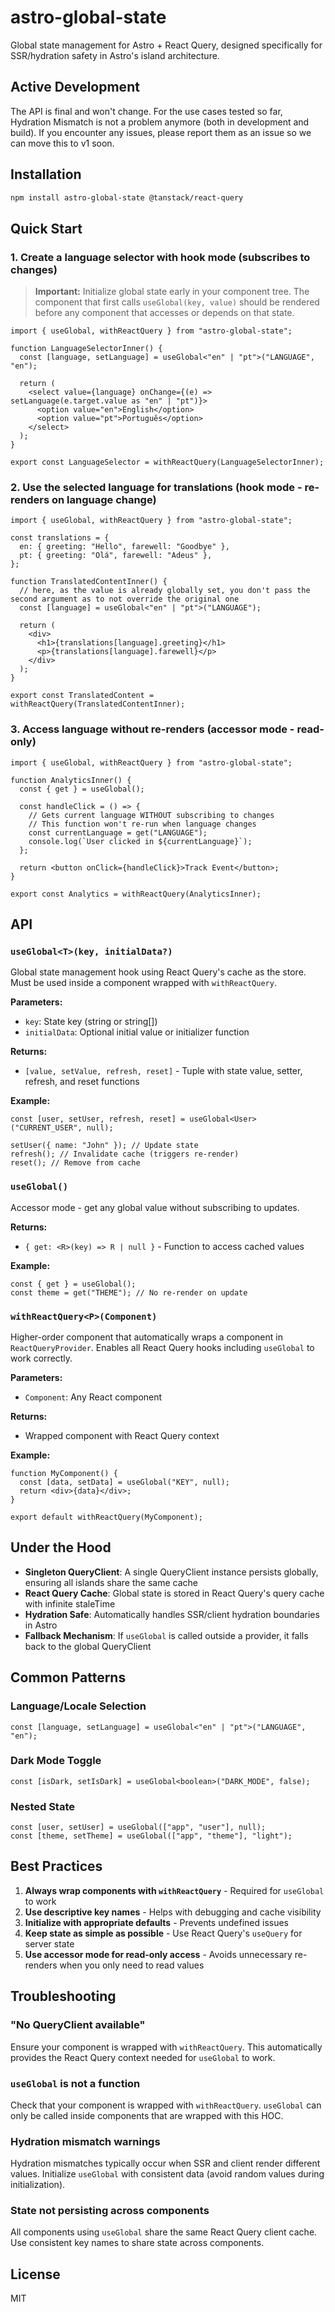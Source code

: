# astro-global-state

Global state management for Astro + React Query, designed specifically for SSR/hydration safety in Astro's island architecture.

## Active Development

The API is final and won't change. For the use cases tested so far, Hydration Mismatch is not a problem anymore (both in development and build). If you encounter any issues, please report them as an issue so we can move this to v1 soon.

## Installation

```bash
npm install astro-global-state @tanstack/react-query
```

## Quick Start

### 1. Create a language selector with hook mode (subscribes to changes)

> **Important:** Initialize global state early in your component tree. The component that first calls `useGlobal(key, value)` should be rendered before any component that accesses or depends on that state.

```tsx
import { useGlobal, withReactQuery } from "astro-global-state";

function LanguageSelectorInner() {
  const [language, setLanguage] = useGlobal<"en" | "pt">("LANGUAGE", "en");

  return (
    <select value={language} onChange={(e) => setLanguage(e.target.value as "en" | "pt")}>
      <option value="en">English</option>
      <option value="pt">Português</option>
    </select>
  );
}

export const LanguageSelector = withReactQuery(LanguageSelectorInner);
```

### 2. Use the selected language for translations (hook mode - re-renders on language change)

```tsx
import { useGlobal, withReactQuery } from "astro-global-state";

const translations = {
  en: { greeting: "Hello", farewell: "Goodbye" },
  pt: { greeting: "Olá", farewell: "Adeus" },
};

function TranslatedContentInner() {
  // here, as the value is already globally set, you don't pass the second argument as to not override the original one
  const [language] = useGlobal<"en" | "pt">("LANGUAGE");

  return (
    <div>
      <h1>{translations[language].greeting}</h1>
      <p>{translations[language].farewell}</p>
    </div>
  );
}

export const TranslatedContent = withReactQuery(TranslatedContentInner);
```

### 3. Access language without re-renders (accessor mode - read-only)

```tsx
import { useGlobal, withReactQuery } from "astro-global-state";

function AnalyticsInner() {
  const { get } = useGlobal();

  const handleClick = () => {
    // Gets current language WITHOUT subscribing to changes
    // This function won't re-run when language changes
    const currentLanguage = get("LANGUAGE");
    console.log(`User clicked in ${currentLanguage}`);
  };

  return <button onClick={handleClick}>Track Event</button>;
}

export const Analytics = withReactQuery(AnalyticsInner);
```

## API

### `useGlobal<T>(key, initialData?)`

Global state management hook using React Query's cache as the store. Must be used inside a component wrapped with `withReactQuery`.

**Parameters:**

- `key`: State key (string or string[])
- `initialData`: Optional initial value or initializer function

**Returns:**

- `[value, setValue, refresh, reset]` - Tuple with state value, setter, refresh, and reset functions

**Example:**

```tsx
const [user, setUser, refresh, reset] = useGlobal<User>("CURRENT_USER", null);

setUser({ name: "John" }); // Update state
refresh(); // Invalidate cache (triggers re-render)
reset(); // Remove from cache
```

### `useGlobal()`

Accessor mode - get any global value without subscribing to updates.

**Returns:**

- `{ get: <R>(key) => R | null }` - Function to access cached values

**Example:**

```tsx
const { get } = useGlobal();
const theme = get("THEME"); // No re-render on update
```

### `withReactQuery<P>(Component)`

Higher-order component that automatically wraps a component in `ReactQueryProvider`. Enables all React Query hooks including `useGlobal` to work correctly.

**Parameters:**

- `Component`: Any React component

**Returns:**

- Wrapped component with React Query context

**Example:**

```tsx
function MyComponent() {
  const [data, setData] = useGlobal("KEY", null);
  return <div>{data}</div>;
}

export default withReactQuery(MyComponent);
```

## Under the Hood

- **Singleton QueryClient**: A single QueryClient instance persists globally, ensuring all islands share the same cache
- **React Query Cache**: Global state is stored in React Query's query cache with infinite staleTime
- **Hydration Safe**: Automatically handles SSR/client hydration boundaries in Astro
- **Fallback Mechanism**: If `useGlobal` is called outside a provider, it falls back to the global QueryClient

## Common Patterns

### Language/Locale Selection

```tsx
const [language, setLanguage] = useGlobal<"en" | "pt">("LANGUAGE", "en");
```

### Dark Mode Toggle

```tsx
const [isDark, setIsDark] = useGlobal<boolean>("DARK_MODE", false);
```

### Nested State

```tsx
const [user, setUser] = useGlobal(["app", "user"], null);
const [theme, setTheme] = useGlobal(["app", "theme"], "light");
```

## Best Practices

1. **Always wrap components with `withReactQuery`** - Required for `useGlobal` to work
2. **Use descriptive key names** - Helps with debugging and cache visibility
3. **Initialize with appropriate defaults** - Prevents undefined issues
4. **Keep state as simple as possible** - Use React Query's `useQuery` for server state
5. **Use accessor mode for read-only access** - Avoids unnecessary re-renders when you only need to read values

## Troubleshooting

### "No QueryClient available"

Ensure your component is wrapped with `withReactQuery`. This automatically provides the React Query context needed for `useGlobal` to work.

### `useGlobal` is not a function

Check that your component is wrapped with `withReactQuery`. `useGlobal` can only be called inside components that are wrapped with this HOC.

### Hydration mismatch warnings

Hydration mismatches typically occur when SSR and client render different values. Initialize `useGlobal` with consistent data (avoid random values during initialization).

### State not persisting across components

All components using `useGlobal` share the same React Query client cache. Use consistent key names to share state across components.

## License

MIT
